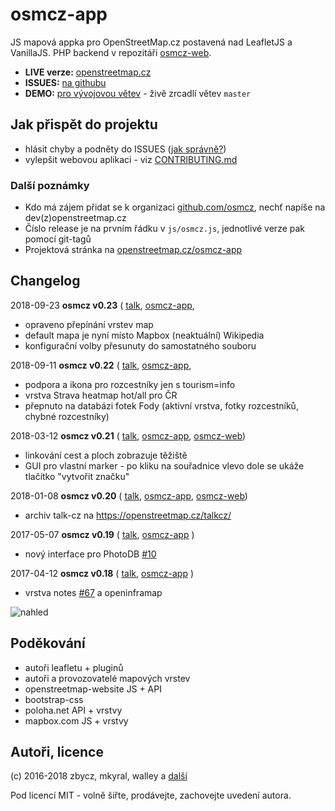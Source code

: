 # osmcz-app

JS mapová appka pro OpenStreetMap.cz postavená nad LeafletJS a VanillaJS.
PHP backend v repozitáři [osmcz-web](https://github.com/osmcz/osmcz-web). 

* **LIVE verze:** [openstreetmap.cz](https://openstreetmap.cz/) 
* **ISSUES:** [na githubu](https://github.com/osmcz/osmcz/issues)
* **DEMO:** [pro vývojovou větev](http://rawgit.com/osmcz/osmcz/master/index.html) - živě zrcadlí větev `master`


## Jak přispět do projektu
* hlásit chyby a podněty do ISSUES ([jak správně?](CONTRIBUTING.md))
* vylepšit webovou aplikaci - viz [CONTRIBUTING.md](CONTRIBUTING.md#přispívání-kódem)


### Další poznámky
* Kdo má zájem přidat se k organizaci [github.com/osmcz](https://github.com/osmcz), nechť napíše na dev(z)openstreetmap.cz
* Číslo release je na prvním řádku v `js/osmcz.js`, jednotlivé verze pak pomocí git-tagů
* Projektová stránka na [openstreetmap.cz/osmcz-app](https://openstreetmap.cz/osmcz-app)

## Changelog
2018-09-23 **osmcz v0.23** (
    [talk](https://openstreetmap.cz/talkcz/c2573),
    [osmcz-app](https://github.com/osmcz/osmcz/compare/v0.22...v0.23), 
- opraveno přepínání vrstev map
- default mapa je nyní místo Mapbox (neaktuální) Wikipedia
- konfigurační volby přesunuty do samostatného souboru

2018-09-11 **osmcz v0.22** (
    [talk](https://openstreetmap.cz/talkcz/c2573),
    [osmcz-app](https://github.com/osmcz/osmcz/compare/v0.21...v0.22), 
- podpora a ikona pro rozcestníky jen s tourism=info
- vrstva Strava heatmap hot/all pro ČR
- přepnuto na databázi fotek Fody (aktivní vrstva, fotky rozcestníků, chybné rozcestníky)

2018-03-12 **osmcz v0.21** (
    [talk](https://openstreetmap.cz/talkcz/c2419),
    [osmcz-app](https://github.com/osmcz/osmcz/compare/v0.20...v0.21), 
    [osmcz-web](https://github.com/osmcz/osmcz-web/compare/deploy_20180108...osmcz:deploy_20180315))
- linkování cest a ploch zobrazuje těžiště
- GUI pro vlastní marker - po kliku na souřadnice vlevo dole se ukáže tlačítko "vytvořit značku"

2018-01-08 **osmcz v0.20** (
    [talk](https://openstreetmap.cz/talkcz/c2355), 
    [osmcz-app](https://github.com/osmcz/osmcz/compare/v0.19...v0.20), 
    [osmcz-web](https://github.com/osmcz/osmcz-web/compare/deploy_20170123...osmcz:deploy_20180108))
- archiv talk-cz na https://openstreetmap.cz/talkcz/

2017-05-07  **osmcz v0.19** (
    [talk](https://openstreetmap.cz/talkcz/c2105), 
    [osmcz-app](https://github.com/osmcz/osmcz/compare/v0.18...v0.19) ) 
- nový interface pro PhotoDB [#10](https://github.com/osmcz/osmcz/issues/10)

2017-04-12  **osmcz v0.18** (
    [talk](https://openstreetmap.cz/talkcz/c2071), 
    [osmcz-app](https://github.com/osmcz/osmcz/compare/v0.17...v0.18) ) 
- vrstva notes [#67](https://github.com/osmcz/osmcz/issues/67) a openinframap


![nahled](https://openstreetmap.cz/data/thumbs/60.700x476.png)


## Poděkování
* autoři leafletu + pluginů
* autoři a provozovatelé mapových vrstev
* openstreetmap-website JS + API
* bootstrap-css
* poloha.net API + vrstvy
* mapbox.com JS + vrstvy


## Autoři, licence 
(c) 2016-2018 zbycz, mkyral, walley a [další](https://github.com/osmcz/osmcz/graphs/contributors)

Pod licencí MIT - volně šiřte, prodávejte, zachovejte uvedení autora.


